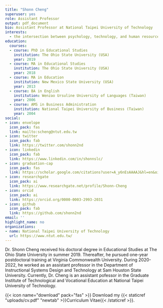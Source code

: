 ```yaml
---
title: "Shonn Cheng"
superuser: yes
role: Assistant Professor
output: pdf_document
bio: Assistant Professor at National Taipei University of Technology
interests: 
  - the intersection between psychology, technology, and human resource development
education:
  courses:
  - course: PhD in Educational Studies
    institution: The Ohio State University (USA)
    year: 2019
  - course: MA in Educational Studies
    institution: The Ohio State University (USA)
    year: 2018
  - course: MA in Education
    institution: New Mexico State University (USA)
    year: 2013
  - course: BA in English
    institution: Wenzao Ursuline University of Languages (Taiwan)
    year: 2006
  - course: AMS in Business Administration
    institution: National Taipei University of Business (Taiwan)
    year: 2004
social:
- icon: envelope
  icon_pack: fas
  link: mailto:scheng@ntut.edu.tw
- icon: twitter
  icon_pack: fab
  link: https://twitter.com/shonn2nd
- icon: linkedin
  icon_pack: fab
  link: https://www.linkedin.com/in/shonnslc/
- icon: graduation-cap
  icon_pack: fas
  link: https://scholar.google.com/citations?user=A_y6nEsAAAAJ&hl=en&oi=ao
- icon: researchgate
  icon_pack: ai
  link: https://www.researchgate.net/profile/Shonn-Cheng
- icon: orcid
  icon_pack: ai
  link: https://orcid.org/0000-0003-2993-2031
- icon: github
  icon_pack: fab
  link: https://github.com/shonn2nd
email: ''
highlight_name: no
organizations:
- name: National Taipei University of Technology
  url: https://www.ntut.edu.tw/
---
```


Dr. Shonn Cheng received his doctoral degree in Educational Studies at The Ohio State University in summer 2019. Thereafter, he pursued one-year postdoctoral training at Virginia Commonwealth University. During 2020-2022, he worked as an assistant professor in the Department of Instructional Systems Design and Technology at Sam Houston State University. Currently, Dr. Cheng is an assistant pofessor in the Graduate Institute of Technological and Vocational Education at National Taipei University of Technology.

{{< icon name="download" pack="fas" >}} Download my {{< staticref "uploads/cv.pdf" "newtab" >}}Curriculum Vitae{{< /staticref >}}.
